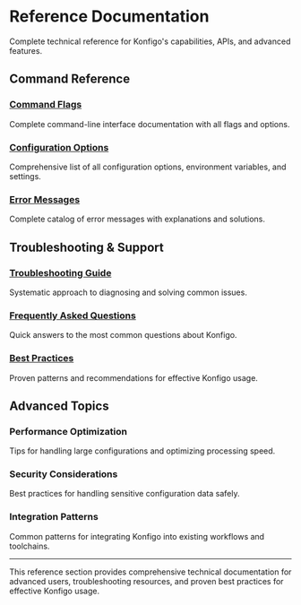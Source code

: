 # Reference Documentation

Complete technical reference for Konfigo's capabilities, APIs, and advanced features.

## Command Reference

### [Command Flags](./flags.md)
Complete command-line interface documentation with all flags and options.

### [Configuration Options](./config.md)  
Comprehensive list of all configuration options, environment variables, and settings.

### [Error Messages](./errors.md)
Complete catalog of error messages with explanations and solutions.

## Troubleshooting & Support

### [Troubleshooting Guide](./troubleshooting.md)
Systematic approach to diagnosing and solving common issues.

### [Frequently Asked Questions](./faq.md)
Quick answers to the most common questions about Konfigo.

### [Best Practices](./best-practices.md)
Proven patterns and recommendations for effective Konfigo usage.

## Advanced Topics

### Performance Optimization
Tips for handling large configurations and optimizing processing speed.

### Security Considerations  
Best practices for handling sensitive configuration data safely.

### Integration Patterns
Common patterns for integrating Konfigo into existing workflows and toolchains.

---

This reference section provides comprehensive technical documentation for advanced users, troubleshooting resources, and proven best practices for effective Konfigo usage.
